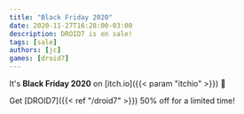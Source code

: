 ```yaml
---
title: "Black Friday 2020"
date: 2020-11-27T16:28:00-03:00
description: DROID7 is on sale!
tags: [sale]
authors: [jc]
games: [droid7]
---
```


It's **Black Friday 2020** on [itch.io]({{< param "itchio" >}}) 🎃

Get [DROID7]({{< ref "/droid7" >}}) 50% off for a limited time!
